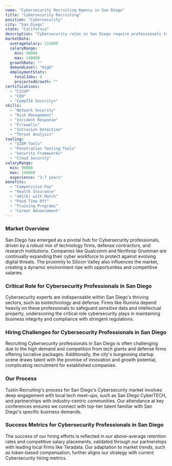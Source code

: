 ```yaml
---
name: "Cybersecurity Recruiting Agency in San Diego"
title: "Cybersecurity Recruiting"
position: "Cybersecurity"
city: "San Diego"
state: "California"
description: "Cybersecurity roles in San Diego require professionals to protect and defend against cyber threats in various industries, including defense, telecommunications, and healthcare."
marketData:
  averageSalary: 115000
  salaryRange:
    min: 90000
    max: 140000
  growthRate: ""
  demandLevel: "High"
  employmentStats:
    totalJobs: 0
    projectedGrowth: ""
certifications:
  - "CISSP"
  - "CEH"
  - "CompTIA Security+"
skills:
  - "Network Security"
  - "Risk Management"
  - "Incident Response"
  - "Firewalls"
  - "Intrusion Detection"
  - "Threat Analysis"
tooling:
  - "SIEM Tools"
  - "Penetration Testing Tools"
  - "Security Frameworks"
  - "Cloud Security"
salaryRange:
  min: 90000
  max: 140000
  experience: "3-7 years"
benefits:
  - "Competitive Pay"
  - "Health Insurance"
  - "401(k) with Match"
  - "Paid Time Off"
  - "Training Programs"
  - "Career Advancement"
---
```


### Market Overview
San Diego has emerged as a pivotal hub for Cybersecurity professionals, driven by a robust mix of technology firms, defense contractors, and research institutions. Companies like Qualcomm and Northrop Grumman are continually expanding their cyber workforce to protect against evolving digital threats. The proximity to Silicon Valley also influences the market, creating a dynamic environment ripe with opportunities and competitive salaries.
### Critical Role for Cybersecurity Professionals in San Diego
Cybersecurity experts are indispensable within San Diego's thriving sectors, such as biotechnology and defense. Firms like Illumina depend heavily on these professionals to safeguard sensitive data and intellectual property, underscoring the critical role cybersecurity plays in maintaining business integrity and compliance with stringent regulations.

### Hiring Challenges for Cybersecurity Professionals in San Diego
Recruiting Cybersecurity professionals in San Diego is often challenging due to the high demand and competition from tech giants and defense firms offering lucrative packages. Additionally, the city's burgeoning startup scene draws talent with the promise of innovation and growth potential, complicating recruitment for established companies.

### Our Process
Tustin Recruiting's process for San Diego's Cybersecurity market involves deep engagement with local tech meet-ups, such as San Diego CyberTECH, and partnerships with industry-centric communities. Our attendance at key conferences ensures we connect with top-tier talent familiar with San Diego's specific business demands.

### Success Metrics for Cybersecurity Professionals in San Diego
The success of our hiring efforts is reflected in our above-average retention rates and competitive salary placements, validated through our partnerships with leading local firms like Teradata. Our adaptation to market trends, such as token-based compensation, further aligns our strategy with current Cybersecurity hiring metrics.
